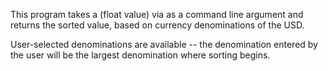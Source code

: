 This program takes a (float value) via as a command line argument and returns the sorted value, based on currency denominations of the USD.

User-selected denominations are available -- the denomination entered by the user will be the largest denomination where sorting begins.
